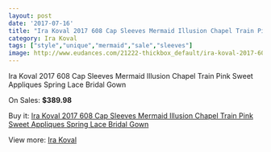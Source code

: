 ```yaml
---
layout: post
date: '2017-07-16'
title: "Ira Koval 2017 608 Cap Sleeves Mermaid Illusion Chapel Train Pink Sweet Appliques Spring Lace Bridal Gown"
category: Ira Koval
tags: ["style","unique","mermaid","sale","sleeves"]
image: http://www.eudances.com/21222-thickbox_default/ira-koval-2017-608-cap-sleeves-mermaid-illusion-chapel-train-pink-sweet-appliques-spring-lace-bridal-gown.jpg
---
```

Ira Koval 2017 608 Cap Sleeves Mermaid Illusion Chapel Train Pink Sweet Appliques Spring Lace Bridal Gown

On Sales: **$389.98**
<a href="https://www.eudances.com/en/ira-koval/6480-ira-koval-2017-608-cap-sleeves-mermaid-illusion-chapel-train-pink-sweet-appliques-spring-lace-bridal-gown.html"><amp-img layout="responsive" width="600" height="600" src="//www.eudances.com/21222-thickbox_default/ira-koval-2017-608-cap-sleeves-mermaid-illusion-chapel-train-pink-sweet-appliques-spring-lace-bridal-gown.jpg" alt="Ira Koval 2017 608 Cap Sleeves Mermaid Illusion Chapel Train Pink Sweet Appliques Spring Lace Bridal Gown 0" /></a>
<a href="https://www.eudances.com/en/ira-koval/6480-ira-koval-2017-608-cap-sleeves-mermaid-illusion-chapel-train-pink-sweet-appliques-spring-lace-bridal-gown.html"><amp-img layout="responsive" width="600" height="600" src="//www.eudances.com/21227-thickbox_default/ira-koval-2017-608-cap-sleeves-mermaid-illusion-chapel-train-pink-sweet-appliques-spring-lace-bridal-gown.jpg" alt="Ira Koval 2017 608 Cap Sleeves Mermaid Illusion Chapel Train Pink Sweet Appliques Spring Lace Bridal Gown 1" /></a>
<a href="https://www.eudances.com/en/ira-koval/6480-ira-koval-2017-608-cap-sleeves-mermaid-illusion-chapel-train-pink-sweet-appliques-spring-lace-bridal-gown.html"><amp-img layout="responsive" width="600" height="600" src="//www.eudances.com/21226-thickbox_default/ira-koval-2017-608-cap-sleeves-mermaid-illusion-chapel-train-pink-sweet-appliques-spring-lace-bridal-gown.jpg" alt="Ira Koval 2017 608 Cap Sleeves Mermaid Illusion Chapel Train Pink Sweet Appliques Spring Lace Bridal Gown 2" /></a>
<a href="https://www.eudances.com/en/ira-koval/6480-ira-koval-2017-608-cap-sleeves-mermaid-illusion-chapel-train-pink-sweet-appliques-spring-lace-bridal-gown.html"><amp-img layout="responsive" width="600" height="600" src="//www.eudances.com/21225-thickbox_default/ira-koval-2017-608-cap-sleeves-mermaid-illusion-chapel-train-pink-sweet-appliques-spring-lace-bridal-gown.jpg" alt="Ira Koval 2017 608 Cap Sleeves Mermaid Illusion Chapel Train Pink Sweet Appliques Spring Lace Bridal Gown 3" /></a>
<a href="https://www.eudances.com/en/ira-koval/6480-ira-koval-2017-608-cap-sleeves-mermaid-illusion-chapel-train-pink-sweet-appliques-spring-lace-bridal-gown.html"><amp-img layout="responsive" width="600" height="600" src="//www.eudances.com/21224-thickbox_default/ira-koval-2017-608-cap-sleeves-mermaid-illusion-chapel-train-pink-sweet-appliques-spring-lace-bridal-gown.jpg" alt="Ira Koval 2017 608 Cap Sleeves Mermaid Illusion Chapel Train Pink Sweet Appliques Spring Lace Bridal Gown 4" /></a>
<a href="https://www.eudances.com/en/ira-koval/6480-ira-koval-2017-608-cap-sleeves-mermaid-illusion-chapel-train-pink-sweet-appliques-spring-lace-bridal-gown.html"><amp-img layout="responsive" width="600" height="600" src="//www.eudances.com/21223-thickbox_default/ira-koval-2017-608-cap-sleeves-mermaid-illusion-chapel-train-pink-sweet-appliques-spring-lace-bridal-gown.jpg" alt="Ira Koval 2017 608 Cap Sleeves Mermaid Illusion Chapel Train Pink Sweet Appliques Spring Lace Bridal Gown 5" /></a>

Buy it: [Ira Koval 2017 608 Cap Sleeves Mermaid Illusion Chapel Train Pink Sweet Appliques Spring Lace Bridal Gown](https://www.eudances.com/en/ira-koval/6480-ira-koval-2017-608-cap-sleeves-mermaid-illusion-chapel-train-pink-sweet-appliques-spring-lace-bridal-gown.html "Ira Koval 2017 608 Cap Sleeves Mermaid Illusion Chapel Train Pink Sweet Appliques Spring Lace Bridal Gown")

View more: [Ira Koval](https://www.eudances.com/en/104-ira-koval "Ira Koval")